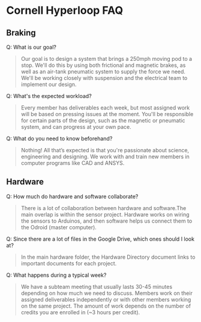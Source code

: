 # Cornell Hyperloop FAQ

## Braking

Q: What is our goal?
> Our goal is to design a system that brings a 250mph moving pod to a stop. We'll do this by using both frictional and magnetic brakes, as well as an air-tank pneumatic system to supply the force we need. We'll be working closely with suspension and the electrical team to implement our design.

Q: What's the expected workload?
> Every member has deliverables each week, but most assigned work will be based on pressing issues at the moment. You'll be responsible for certain parts of the design, such as the magnetic or pneumatic system, and can progress at your own pace.

Q: What do you need to know beforehand?
> Nothing! All that’s expected is that you're passionate about science, engineering and designing. We work with and train new members in computer programs like CAD and ANSYS.



## Hardware

Q: How much do hardware and software collaborate?
> There is a lot of collaboration between hardware and software.The main overlap is within the sensor project. Hardware works on wiring the sensors to Arduinos, and then software helps us connect them to the Odroid (master computer).

Q: Since there are a lot of files in the Google Drive, which ones should I look at?
> In the main hardware folder, the Hardware Directory document links to important documents for each project.

Q: What happens during a typical week?
> We have a subteam meeting that usually lasts 30-45 minutes depending on how much we need to discuss. Members work on their assigned deliverables independently or with other members working on the same project. The amount of work depends on the number of credits you are enrolled in (~3 hours per credit).